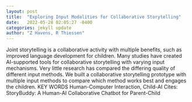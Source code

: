 ```yaml
---
layout: post
title:  "Exploring Input Modalities for Collaborative Storytelling"
date:   2022-05-28 02:05:27 -0400
categories: jekyll update
author: "Z Havens, R Thiessen"
---
```

Joint storytelling is a collaborative activity with multiple benefits, such as improved language development for children. Many studies have created AI-supported tools for collaborative storytelling with varying input mechanisms. Very little research has compared the differing quality of different input methods. We built a collaborative storytelling prototype with multiple input methods to compare which method works best and engages the children. KEY WORDS Human-Computer Interaction, Child-AI  Cites: StoryBuddy: A Human-AI Collaborative Chatbot for Parent-Child